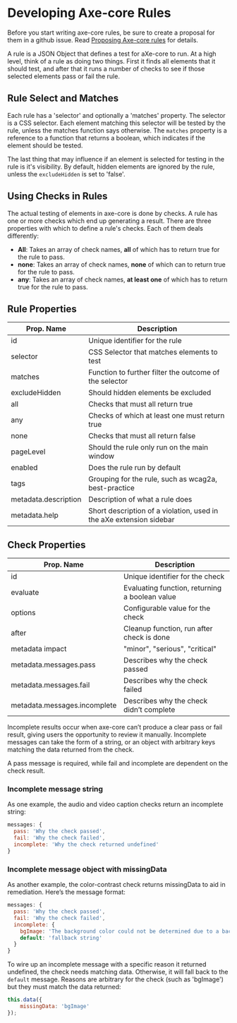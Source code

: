 # Developing Axe-core Rules

Before you start writing axe-core rules, be sure to create a proposal for them in a github issue. Read [Proposing Axe-core rules](./rule-proposal.md) for details.

A rule is a JSON Object that defines a test for aXe-core to run. At a high level, think of a rule as doing two things. First it finds all elements that it should test, and after that it runs a number of checks to see if those selected elements pass or fail the rule.

## Rule Select and Matches

Each rule has a 'selector' and optionally a 'matches' property. The selector is a CSS selector. Each element matching this selector will be tested by the rule, unless the matches function says otherwise. The `matches` property is a reference to a function that returns a boolean, which indicates if the element should be tested.

The last thing that may influence if an element is selected for testing in the rule is it's visibility. By default, hidden elements are ignored by the rule, unless the `excludeHidden` is set to 'false'.

## Using Checks in Rules

The actual testing of elements in axe-core is done by checks. A rule has one or more checks which end up generating a result. There are three properties with which to define a rule's checks. Each of them deals differently:

- **All**: Takes an array of check names, **all** of which has to return true for the rule to pass.
- **none**: Takes an array of check names, **none** of which can to return true for the rule to pass.
- **any**: Takes an array of check names, **at least one** of which has to return true for the rule to pass.

## Rule Properties

| Prop. Name           | Description                                                         |
| -------------------- | ------------------------------------------------------------------- |
| id                   | Unique identifier for the rule                                      |
| selector             | CSS Selector that matches elements to test                          |
| matches              | Function to further filter the outcome of the selector              |
| excludeHidden        | Should hidden elements be excluded                                  |
| all                  | Checks that must all return true                                    |
| any                  | Checks of which at least one must return true                       |
| none                 | Checks that must all return false                                   |
| pageLevel            | Should the rule only run on the main window                         |
| enabled              | Does the rule run by default                                        |
| tags                 | Grouping for the rule, such as wcag2a, best-practice                |
| metadata.description | Description of what a rule does                                     |
| metadata.help        | Short description of a violation, used in the aXe extension sidebar |

## Check Properties

| Prop. Name                   | Description                                    |
| ---------------------------- | ---------------------------------------------- |
| id                           | Unique identifier for the check                |
| evaluate                     | Evaluating function, returning a boolean value |
| options                      | Configurable value for the check               |
| after                        | Cleanup function, run after check is done      |
| metadata impact              | "minor", "serious", "critical"                 |
| metadata.messages.pass       | Describes why the check passed                 |
| metadata.messages.fail       | Describes why the check failed                 |
| metadata.messages.incomplete | Describes why the check didn’t complete        |

Incomplete results occur when axe-core can’t produce a clear pass or fail result,
giving users the opportunity to review it manually. Incomplete messages can take
the form of a string, or an object with arbitrary keys matching the data returned
from the check.

A pass message is required, while fail and incomplete are dependent on the check result.

### Incomplete message string

As one example, the audio and video caption checks return an incomplete string:

```javascript
messages: {
  pass: 'Why the check passed',
  fail: 'Why the check failed',
  incomplete: 'Why the check returned undefined'
}
```

### Incomplete message object with missingData

As another example, the color-contrast check returns missingData to aid in
remediation. Here’s the message format:

```javascript
messages: {
  pass: 'Why the check passed',
  fail: 'Why the check failed',
  incomplete: {
    bgImage: 'The background color could not be determined due to a background image',
    default: 'fallback string'
  }
}
```

To wire up an incomplete message with a specific reason it returned undefined,
the check needs matching data. Otherwise, it will fall back to the `default` message.
Reasons are arbitrary for the check (such as 'bgImage') but they must match the
data returned:

```javascript
this.data({
	missingData: 'bgImage'
});
```
